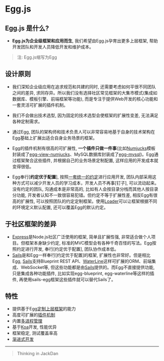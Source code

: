 # Egg.js
## Egg.js 是什么?
- **Egg.js为企业级框架和应用而生**, 我们希望由Egg.js孕育出更多上层框架, 帮助开发团队和开发人员降低开发和维护成本。

> 注: Egg.js缩写为Egg

## 设计原则
- 我们深知企业级应用在追求规范和共建的同时, 还需要考虑如何平很不同团队之间的差异, 求同存异。所以我们没有选择社区常见框架的大集市模式(集成如数据库、模板引擎、前端框架等功能), 而是专注于提供Web开发的核心功能和一套灵活可扩展的插件机制。
- 我们不会做出技术选型, 因为固定的技术选型会使框架的扩展性变差, 无法满足各种定制需求。
- 通过Egg, 团队的架构师和技术负责人可以非常容易地基于自身的技术架构在Egg基础上扩展出适合自身业务场景的框架。

- Egg的插件机制有很高的可扩展性, **一个插件只做一件事**(比如[Numjucks](https://mozilla.github.io/nunjucks)模板封装成了[egg-view-numjucks](https://github.com/eggjs/egg-view-nunjucks)、MySQL数据库封装成了[egg-mysql](https://github.com/eggjs/egg-mysql))。Egg通过框架聚合这些插件, 并根据自己的业务场景定制配置, 这样应用的开发成本就变得很低。

- Egg奉行[**约定优于配置**], 按照[一套统一的约定](https://eggjs.org/zh-cn/advanced/loader.html)进行应用开发, 团队内部采用这种方式可以减少开发人员的学习成本，开发人员不再事[钉子], 可以流动起来。没有约定的团队, 沟通成本是非常高的, 比如有人会按目录分栈而其他人按目录分功能, 开发者认知不一致很容易犯错。但约定不等于扩展性差, 相反Egg有很高的扩展性, 可以按照团队的约定定制框架。使用[Loader](https://eggjs.org/zh-cn/advanced/loader.html)可以让框架根据不同的环境定义默认配置, 还可以覆盖Egg的默认约定。

## 于社区框架的差异

- [Express](http://expressjs.com/)是Node.js社区广泛使用的框架, 简单且扩展性强, 非常适合做个人项目。但框架本身缺少约定, 标准的MVC模型会有各种千奇百怪的写法。Egg按照约定进行开发, 奉行[约定优于配置], 团队协作成本低。
- [Sails](https://sailsjs.com/)是和Egg一样奉行[约定优于配置]的框架, 扩展性也非常好。但是相比Egg, [Sails](https://sailsjs.com/)支持Blueprint REST API、[WaterLine](https://github.com/balderdashy/waterline)这样可扩展的ORM、前端集成、WebSocket等, 但这些功能都是由[Sails](https://sailsjs.com/)提供的。而Egg不直接提供功能, 只是集成各种功能插件, 比如实现egg-blueprint, egg-waterline等这样的插件, 再使用sails-egg框架这些插件就可以替代Sails了。

## 特性

- 提供基于Egg[定制上层框架](https://eggjs.org/zh-cn/advanced/framework.html)的能力
- 高度可扩展的[插件机制](https://eggjs.org/zh-cn/basics/plugin.html)
- 内置[多进程管理](https://eggjs.org/zh-cn/advanced/cluster-client.html)
- 基于[Koa](https://koajs.com/)开发, 性能优异
- 框架稳定, 测试覆盖率高
- [渐进式开发](https://eggjs.org/zh-cn/tutorials/progressive.html)

------

> Thinking in JackDan
